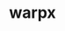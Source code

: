 ---
title: "warpx"
layout: cache
categories: [package, v0.18.1]
meta: {"versions": ["22.06"], "compilers": ["gcc@=7.3.1", "gcc@=7.5.0"], "oss": ["amzn2", "ubuntu18.04"], "platforms": ["linux"], "targets": ["aarch64", "graviton2", "x86_64", "x86_64_v3", "x86_64_v4"], "stacks": ["aws-ahug", "aws-ahug-aarch64", "e4s", "root"], "num_specs": 7, "num_specs_by_stack": {"e4s": 3, "root": 7, "aws-ahug-aarch64": 2, "aws-ahug": 2}}
spec_details: [{"hash": "6qo65t2yg3j3zpx6besjcaivzxlcbsko", "compiler": "gcc@=7.5.0", "versions": ["22.06"], "os": "ubuntu18.04", "platform": "linux", "target": "x86_64", "variants": ["+app", "~ascent", "build_type=RelWithDebInfo", "compute=omp", "dims=3", "~eb", "~ipo", "+lib", "+mpi", "+mpithreadmultiple", "+openpmd", "patches=0ae573d", "precision=double", "+psatd", "+qed", "~qedtablegen", "+shared", "+tprof"], "stacks": ["e4s", "root"], "size": "-", "tarball": "https://binaries.spack.io/v0.18.1/build_cache/linux-ubuntu18.04-x86_64/gcc-7.5.0/warpx-22.06/linux-ubuntu18.04-x86_64-gcc-7.5.0-warpx-22.06-6qo65t2yg3j3zpx6besjcaivzxlcbsko.spack"}, {"hash": "2gcqcgxkkrdwz5mj2mlkraxmdp3yohpl", "compiler": "gcc@=7.3.1", "versions": ["22.06"], "os": "amzn2", "platform": "linux", "target": "graviton2", "variants": ["+app", "~ascent", "build_type=RelWithDebInfo", "compute=omp", "dims=3", "~eb", "~ipo", "+lib", "+mpi", "+mpithreadmultiple", "+openpmd", "patches=0ae573d", "precision=double", "+psatd", "+qed", "~qedtablegen", "+shared", "+tprof"], "stacks": ["root", "aws-ahug-aarch64"], "size": "-", "tarball": "https://binaries.spack.io/v0.18.1/build_cache/linux-amzn2-graviton2/gcc-7.3.1/warpx-22.06/linux-amzn2-graviton2-gcc-7.3.1-warpx-22.06-2gcqcgxkkrdwz5mj2mlkraxmdp3yohpl.spack"}, {"hash": "2bvrkx4nj5kaou3cglwwiovvergo72v3", "compiler": "gcc@=7.3.1", "versions": ["22.06"], "os": "amzn2", "platform": "linux", "target": "aarch64", "variants": ["+app", "~ascent", "build_type=RelWithDebInfo", "compute=omp", "dims=3", "~eb", "~ipo", "+lib", "+mpi", "+mpithreadmultiple", "+openpmd", "patches=0ae573d", "precision=double", "+psatd", "+qed", "~qedtablegen", "+shared", "+tprof"], "stacks": ["root", "aws-ahug-aarch64"], "size": "-", "tarball": "https://binaries.spack.io/v0.18.1/build_cache/linux-amzn2-aarch64/gcc-7.3.1/warpx-22.06/linux-amzn2-aarch64-gcc-7.3.1-warpx-22.06-2bvrkx4nj5kaou3cglwwiovvergo72v3.spack"}, {"hash": "c4ohpdaycm62go3l3zcvzjuxx3vuxhph", "compiler": "gcc@=7.5.0", "versions": ["22.06"], "os": "ubuntu18.04", "platform": "linux", "target": "x86_64", "variants": ["+app", "~ascent", "build_type=RelWithDebInfo", "compute=omp", "dims=2", "~eb", "~ipo", "+lib", "+mpi", "+mpithreadmultiple", "+openpmd", "patches=0ae573d", "precision=double", "+psatd", "+qed", "~qedtablegen", "+shared", "+tprof"], "stacks": ["e4s", "root"], "size": "-", "tarball": "https://binaries.spack.io/v0.18.1/build_cache/linux-ubuntu18.04-x86_64/gcc-7.5.0/warpx-22.06/linux-ubuntu18.04-x86_64-gcc-7.5.0-warpx-22.06-c4ohpdaycm62go3l3zcvzjuxx3vuxhph.spack"}, {"hash": "4i2lomlppucux5wmju4hgcjufuk7o7gw", "compiler": "gcc@=7.3.1", "versions": ["22.06"], "os": "amzn2", "platform": "linux", "target": "x86_64_v3", "variants": ["+app", "~ascent", "build_type=RelWithDebInfo", "compute=omp", "dims=3", "~eb", "~ipo", "+lib", "+mpi", "+mpithreadmultiple", "+openpmd", "patches=0ae573d", "precision=double", "+psatd", "+qed", "~qedtablegen", "+shared", "+tprof"], "stacks": ["root", "aws-ahug"], "size": "-", "tarball": "https://binaries.spack.io/v0.18.1/build_cache/linux-amzn2-x86_64_v3/gcc-7.3.1/warpx-22.06/linux-amzn2-x86_64_v3-gcc-7.3.1-warpx-22.06-4i2lomlppucux5wmju4hgcjufuk7o7gw.spack"}, {"hash": "b365wqifz66p6v3lbizrnrdussvlufhi", "compiler": "gcc@=7.5.0", "versions": ["22.06"], "os": "ubuntu18.04", "platform": "linux", "target": "x86_64", "variants": ["+app", "~ascent", "build_type=RelWithDebInfo", "compute=omp", "dims=rz", "~eb", "~ipo", "+lib", "+mpi", "+mpithreadmultiple", "+openpmd", "patches=0ae573d", "precision=double", "+psatd", "+qed", "~qedtablegen", "+shared", "+tprof"], "stacks": ["e4s", "root"], "size": "-", "tarball": "https://binaries.spack.io/v0.18.1/build_cache/linux-ubuntu18.04-x86_64/gcc-7.5.0/warpx-22.06/linux-ubuntu18.04-x86_64-gcc-7.5.0-warpx-22.06-b365wqifz66p6v3lbizrnrdussvlufhi.spack"}, {"hash": "ct2j2lvoae5jqlvm63tpud7fxzj64q5y", "compiler": "gcc@=7.3.1", "versions": ["22.06"], "os": "amzn2", "platform": "linux", "target": "x86_64_v4", "variants": ["+app", "~ascent", "build_type=RelWithDebInfo", "compute=omp", "dims=3", "~eb", "~ipo", "+lib", "+mpi", "+mpithreadmultiple", "+openpmd", "patches=0ae573d", "precision=double", "+psatd", "+qed", "~qedtablegen", "+shared", "+tprof"], "stacks": ["root", "aws-ahug"], "size": "-", "tarball": "https://binaries.spack.io/v0.18.1/build_cache/linux-amzn2-x86_64_v4/gcc-7.3.1/warpx-22.06/linux-amzn2-x86_64_v4-gcc-7.3.1-warpx-22.06-ct2j2lvoae5jqlvm63tpud7fxzj64q5y.spack"}]
---